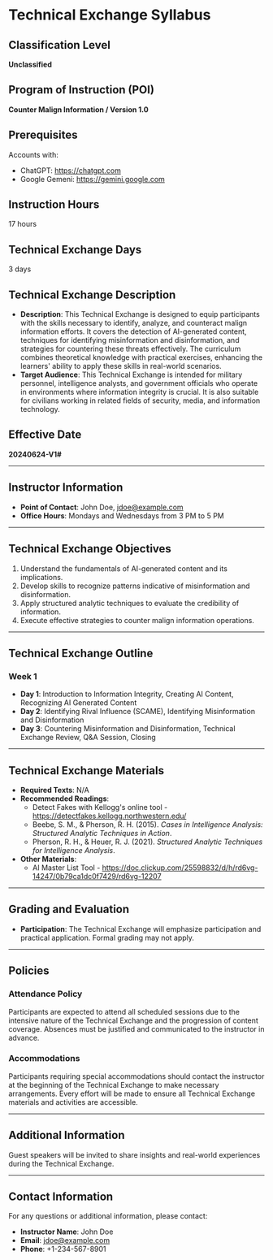 # Technical Exchange Syllabus

## Classification Level
**Unclassified**

## Program of Instruction (POI)
**Counter Malign Information / Version 1.0**

## Prerequisites
Accounts with:
- ChatGPT: https://chatgpt.com
- Google Gemeni: https://gemini.google.com

## Instruction Hours
17 hours

## Technical Exchange Days
3 days

## Technical Exchange Description
- **Description**: This Technical Exchange is designed to equip participants with the skills necessary to identify, analyze, and counteract malign information efforts. It covers the detection of AI-generated content, techniques for identifying misinformation and disinformation, and strategies for countering these threats effectively. The curriculum combines theoretical knowledge with practical exercises, enhancing the learners' ability to apply these skills in real-world scenarios.
- **Target Audience**: This Technical Exchange is intended for military personnel, intelligence analysts, and government officials who operate in environments where information integrity is crucial. It is also suitable for civilians working in related fields of security, media, and information technology.

## Effective Date
**20240624-V1#**

---

## Instructor Information
- **Point of Contact**: John Doe, jdoe@example.com
- **Office Hours**: Mondays and Wednesdays from 3 PM to 5 PM

---

## Technical Exchange Objectives
1. Understand the fundamentals of AI-generated content and its implications.
2. Develop skills to recognize patterns indicative of misinformation and disinformation.
3. Apply structured analytic techniques to evaluate the credibility of information.
4. Execute effective strategies to counter malign information operations.

---

## Technical Exchange Outline
### Week 1
- **Day 1**: Introduction to Information Integrity, Creating AI Content, Recognizing AI Generated Content
- **Day 2**: Identifying Rival Influence (SCAME), Identifying Misinformation and Disinformation
- **Day 3**: Countering Misinformation and Disinformation, Technical Exchange Review, Q&A Session, Closing

---

## Technical Exchange Materials
- **Required Texts**: N/A
- **Recommended Readings**: 
	- Detect Fakes with Kellogg's online tool - https://detectfakes.kellogg.northwestern.edu/ 
	- Beebe, S. M., & Pherson, R. H. (2015). *Cases in Intelligence Analysis: Structured Analytic Techniques in Action*.
	- Pherson, R. H., & Heuer, R. J. (2021). *Structured Analytic Techniques for Intelligence Analysis*.
- **Other Materials**: 	
	- AI Master List Tool - https://doc.clickup.com/25598832/d/h/rd6vg-14247/0b79ca1dc0f7429/rd6vg-12207

---

## Grading and Evaluation
- **Participation**: The Technical Exchange will emphasize participation and practical application. Formal grading may not apply.

---

## Policies
### Attendance Policy
Participants are expected to attend all scheduled sessions due to the intensive nature of the Technical Exchange and the progression of content coverage. Absences must be justified and communicated to the instructor in advance.

### Accommodations
Participants requiring special accommodations should contact the instructor at the beginning of the Technical Exchange to make necessary arrangements. Every effort will be made to ensure all Technical Exchange materials and activities are accessible.

---

## Additional Information
Guest speakers will be invited to share insights and real-world experiences during the Technical Exchange.

---

## Contact Information
For any questions or additional information, please contact:
- **Instructor Name**: John Doe
- **Email**: jdoe@example.com
- **Phone**: +1-234-567-8901

